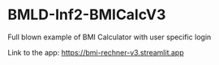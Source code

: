 # BMLD-Inf2-BMICalcV3
Full blown example of BMI Calculator with user specific login

Link to the app: https://bmi-rechner-v3.streamlit.app
